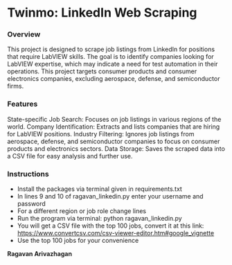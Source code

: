 # Twinmo: LinkedIn Web Scraping

### Overview
This project is designed to scrape job listings from LinkedIn for positions that require LabVIEW skills. The goal is to identify companies looking for LabVIEW expertise, which may indicate a need for test automation in their operations. This project targets consumer products and consumer electronics companies, excluding aerospace, defense, and semiconductor firms.

### Features
State-specific Job Search: Focuses on job listings in various regions of the world.
Company Identification: Extracts and lists companies that are hiring for LabVIEW positions.
Industry Filtering: Ignores job listings from aerospace, defense, and semiconductor companies to focus on consumer products and electronics sectors.
Data Storage: Saves the scraped data into a CSV file for easy analysis and further use.

### Instructions
* Install the packages via terminal given in requirements.txt
* In lines 9 and 10 of ragavan_linkedin.py enter your username and password
* For a different region or job role change lines 
* Run the program via terminal: python ragavan_linkedin.py
* You will get a CSV file with the top 100 jobs, convert it at this link: https://www.convertcsv.com/csv-viewer-editor.htm#google_vignette
* Use the top 100 jobs for your convenience

**Ragavan Arivazhagan**
